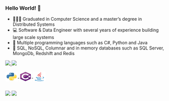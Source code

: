 ### Hello World! 👋

- 👨🏻‍🎓 Graduated in Computer Science and a master’s degree in Distributed Systems
- 💻 Software & Data Engineer with several years of experience building large scale systems
- 🤖 Multiple programming languages such as C#, Python and Java
- 💾 SQL, NoSQL, Columnar and in memory databases such as SQL Server, MongoDb, Redshift and Redis

 <div>
  <a href="https://github.com/brenoriba">
  <img height="180em" src="https://github-readme-stats.vercel.app/api?username=brenoriba&show_icons=true&theme=dracula&include_all_commits=true&count_private=true"/>
  <img height="180em" src="https://github-readme-stats.vercel.app/api/top-langs/?username=brenoriba&layout=compact&langs_count=7&theme=dracula"/>
</div>
 
<div style="display: inline_block"><br>
  <img align="center" alt="Python" height="30" width="40" src="https://raw.githubusercontent.com/devicons/devicon/master/icons/python/python-original.svg">
  <img align="center" alt="Csharp" height="30" width="40" src="https://raw.githubusercontent.com/devicons/devicon/master/icons/csharp/csharp-original.svg">
  <img align="center" alt="Java" height="30" width="40" src="https://github.com/devicons/devicon/blob/master/icons/java/java-original.svg">
</div>
  
 ##
  
  <div> 
  <a href="https://www.linkedin.com/in/brenoriba" target="_blank"><img src="https://img.shields.io/badge/-LinkedIn-%230077B5?style=for-the-badge&logo=linkedin&logoColor=white" target="_blank"></a> 
  <a href="https://stackoverflow.com/users/1112325/briba" target="_blank"><img src="https://img.shields.io/badge/Stack_Overflow-FE7A16?style=for-the-badge&logo=stack-overflow&logoColor=white" target="_blank"></a> 
</div>
